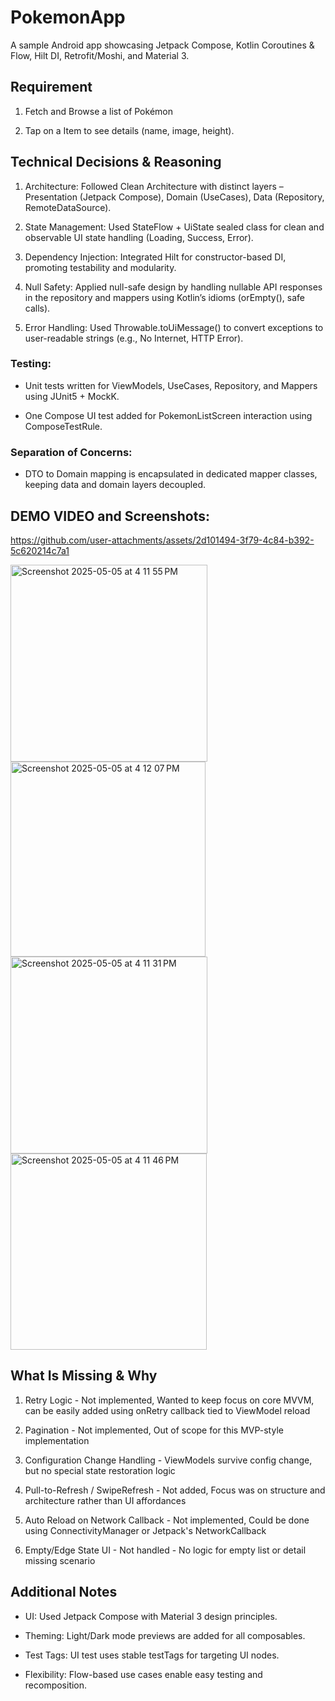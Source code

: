 # PokemonApp

A sample Android app showcasing Jetpack Compose, Kotlin Coroutines & Flow, Hilt DI, Retrofit/Moshi, and Material 3. 

## Requirement

1. Fetch and Browse a list of Pokémon 

2. Tap on a Item to see details (name, image, height).

## Technical Decisions & Reasoning
1. Architecture: Followed Clean Architecture with distinct layers – Presentation (Jetpack Compose), Domain (UseCases), Data (Repository, RemoteDataSource).

2. State Management: Used StateFlow + UiState sealed class for clean and observable UI state handling (Loading, Success, Error).

3. Dependency Injection: Integrated Hilt for constructor-based DI, promoting testability and modularity.

4. Null Safety: Applied null-safe design by handling nullable API responses in the repository and mappers using Kotlin’s idioms (orEmpty(), safe calls).

5. Error Handling: Used Throwable.toUiMessage() to convert exceptions to user-readable strings (e.g., No Internet, HTTP Error).

### Testing:

- Unit tests written for ViewModels, UseCases, Repository, and Mappers using JUnit5 + MockK.

- One Compose UI test added for PokemonListScreen interaction using ComposeTestRule.

### Separation of Concerns: 

- DTO to Domain mapping is encapsulated in dedicated mapper classes, keeping data and domain layers decoupled.

## DEMO VIDEO and Screenshots:

https://github.com/user-attachments/assets/2d101494-3f79-4c84-b392-5c620214c7a1

<img width="315" alt="Screenshot 2025-05-05 at 4 11 55 PM" src="https://github.com/user-attachments/assets/8af80c33-5dce-412b-a6c2-ddca7df1968a" />

<img width="312" alt="Screenshot 2025-05-05 at 4 12 07 PM" src="https://github.com/user-attachments/assets/4460753d-7c4e-4b08-8fad-77320c67dc89" />

<img width="315" alt="Screenshot 2025-05-05 at 4 11 31 PM" src="https://github.com/user-attachments/assets/8955c2d8-6498-4716-a35a-8a3f34578b12" />

<img width="314" alt="Screenshot 2025-05-05 at 4 11 46 PM" src="https://github.com/user-attachments/assets/aa186343-f8d3-419a-9dc5-1f2178656f07" />


## What Is Missing & Why

1. Retry Logic	- Not implemented, Wanted to keep focus on core MVVM, can be easily added using onRetry callback tied to ViewModel reload

2. Pagination - Not implemented, Out of scope for this MVP-style implementation

3. Configuration Change Handling - ViewModels survive config change, but no special state restoration logic

4. Pull-to-Refresh / SwipeRefresh - Not added, Focus was on structure and architecture rather than UI affordances

5. Auto Reload on Network Callback  - Not implemented, Could be done using ConnectivityManager or Jetpack's NetworkCallback

6. Empty/Edge State UI - Not handled - No logic for empty list or detail missing scenario

## Additional Notes

- UI: Used Jetpack Compose with Material 3 design principles.

- Theming: Light/Dark mode previews are added for all composables.

- Test Tags: UI test uses stable testTags for targeting UI nodes.

- Flexibility: Flow-based use cases enable easy testing and recomposition.
